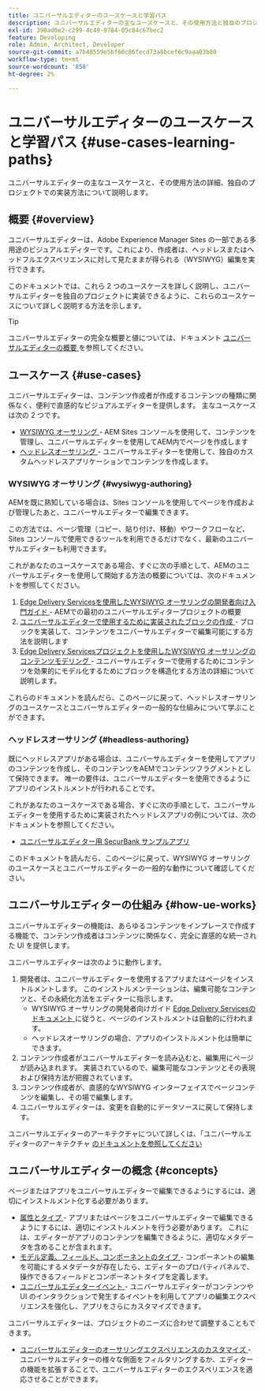 ```yaml
---
title: ユニバーサルエディターのユースケースと学習パス
description: ユニバーサルエディターの主なユースケースと、その使用方法と独自のプロジェクトでの実装方法について説明します。
exl-id: 398ad0e2-c299-4c49-9784-05c84c67bec2
feature: Developing
role: Admin, Architect, Developer
source-git-commit: a7b48559e5bf60c86fecd73a8bcef6c9aaa03b80
workflow-type: tm+mt
source-wordcount: '858'
ht-degree: 2%

---
```


# ユニバーサルエディターのユースケースと学習パス {#use-cases-learning-paths}

ユニバーサルエディターの主なユースケースと、その使用方法の詳細、独自のプロジェクトでの実装方法について説明します。

## 概要 {#overview}

ユニバーサルエディターは、Adobe Experience Manager Sites の一部である多用途のビジュアルエディターです。これにより、作成者は、ヘッドレスまたはヘッドフルエクスペリエンスに対して見たままが得られる（WYSIWYG）編集を実行できます。

このドキュメントでは、これら 2 つのユースケースを詳しく説明し、ユニバーサルエディターを独自のプロジェクトに実装できるように、これらのユースケースについて詳しく説明する方法を示します。

>[!TIP]
>
>ユニバーサルエディターの完全な概要と値については、ドキュメント [ ユニバーサルエディターの概要 ](/help/implementing/universal-editor/introduction.md) を参照してください。

## ユースケース {#use-cases}

ユニバーサルエディターは、コンテンツ作成者が作成するコンテンツの種類に関係なく、便利で直感的なビジュアルエディターを提供します。 主なユースケースは次の 2 つです。

* [WYSIWYG オーサリング ](#wysiwyg-authoring) - AEM Sites コンソールを使用して、コンテンツを管理し、ユニバーサルエディターを使用してAEM内でページを作成します
* [ ヘッドレスオーサリング ](#headless-authoring) - ユニバーサルエディターを使用して、独自のカスタムヘッドレスアプリケーションでコンテンツを作成します。

### WYSIWYG オーサリング {#wysiwyg-authoring}

AEMを既に熟知している場合は、Sites コンソールを使用してページを作成および管理したあと、ユニバーサルエディターで編集できます。

この方法では、ページ管理（コピー、貼り付け、移動）やワークフローなど、Sites コンソールで使用できるツールを利用できるだけでなく、最新のユニバーサルエディターも利用できます。

これがあなたのユースケースである場合、すぐに次の手順として、AEMのユニバーサルエディターを使用して開始する方法の概要については、次のドキュメントを参照してください。

1. [Edge Delivery Servicesを使用したWYSIWYG オーサリングの開発者向け入門ガイド ](/help/edge/wysiwyg-authoring/edge-dev-getting-started.md) - AEMでの最初のユニバーサルエディタープロジェクトの概要
1. [ ユニバーサルエディターで使用するために実装されたブロックの作成 ](/help/edge/wysiwyg-authoring/create-block.md) - ブロックを実装して、コンテンツをユニバーサルエディターで編集可能にする方法を説明します
1. [Edge Delivery Servicesプロジェクトを使用したWYSIWYG オーサリングのコンテンツモデリング ](/help/edge/wysiwyg-authoring/content-modeling.md) - ユニバーサルエディターで使用するためにコンテンツを効果的にモデル化するためにブロックを構造化する方法の詳細について説明します。

これらのドキュメントを読んだら、このページに戻って、ヘッドレスオーサリングのユースケースとユニバーサルエディターの一般的な仕組みについて学ぶことができます。

### ヘッドレスオーサリング {#headless-authoring}

既にヘッドレスアプリがある場合は、ユニバーサルエディターを使用してアプリのコンテンツを作成し、そのコンテンツをAEMでコンテンツフラグメントとして保持できます。 唯一の要件は、ユニバーサルエディターを使用できるようにアプリのインストルメントが行われることです。

これがあなたのユースケースである場合、すぐに次の手順として、ユニバーサルエディターを使用するために実装されたヘッドレスアプリの例については、次のドキュメントを参照してください。

* [ユニバーサルエディター用 SecurBank サンプルアプリ](/help/implementing/universal-editor/securbank.md)

このドキュメントを読んだら、このページに戻って、WYSIWYG オーサリングのユースケースとユニバーサルエディターの一般的な動作について確認してください。

## ユニバーサルエディターの仕組み {#how-ue-works}

ユニバーサルエディターの機能は、あらゆるコンテンツをインプレースで作成する機能で、コンテンツ作成者はコンテンツに関係なく、完全に直感的な統一された UI を提供します。

ユニバーサルエディターは次のように動作します。

1. 開発者は、ユニバーサルエディターを使用するアプリまたはページをインストルメントします。 このインストルメンテーションは、編集可能なコンテンツと、その永続化方法をエディターに指示します。
   * WYSIWYG オーサリングの開発者向けガイド [Edge Delivery Servicesのドキュメント ](/help/edge/wysiwyg-authoring/edge-dev-getting-started.md) に従うと、ページのインストルメントは自動的に行われます。
   * ヘッドレスオーサリングの場合、アプリのインストルメント化は簡単にできます。
1. コンテンツ作成者がユニバーサルエディターを読み込むと、編集用にページが読み込まれます。 実装されているので、編集可能なコンテンツとその表現および保持方法が把握されています。
1. コンテンツ作成者が、直感的なWYSIWYG インターフェイスでページコンテンツを編集し、その場で編集します。
1. ユニバーサルエディターは、変更を自動的にデータソースに戻して保持します。

ユニバーサルエディターのアーキテクチャについて詳しくは、「ユニバーサルエディターのアーキテクチャ [ のドキュメントを参照してください ](/help/implementing/universal-editor/architecture.md)

## ユニバーサルエディターの概念 {#concepts}

ページまたはアプリをユニバーサルエディターで編集できるようにするには、適切にインストルメント化する必要があります。

* [ 属性とタイプ ](/help/implementing/universal-editor/attributes-types.md) - アプリまたはページをユニバーサルエディターで編集できるようにするには、適切にインストルメントを行う必要があります。 これには、エディターがアプリのコンテンツを編集できるように、適切なメタデータを含めることが含まれます。
* [ モデル定義、フィールド、コンポーネントのタイプ ](/help/implementing/universal-editor/field-types.md) - コンポーネントの編集を可能にするメタデータが存在したら、エディターのプロパティパネルで、操作できるフィールドとコンポーネントタイプを定義します。
* [ ユニバーサルエディターイベント ](/help/implementing/universal-editor/events.md) - ユニバーサルエディターがコンテンツや UI のインタラクションで発生するイベントを利用してアプリの編集エクスペリエンスを強化し、アプリをさらにカスタマイズできます。

ユニバーサルエディターは、プロジェクトのニーズに合わせて調整することもできます。

* [ ユニバーサルエディターのオーサリングエクスペリエンスのカスタマイズ ](/help/implementing/universal-editor/customizing.md) - ユニバーサルエディターの様々な側面をフィルタリングするか、エディターの機能を拡張することで、ユニバーサルエディターのエクスペリエンスを適応させることができます。
